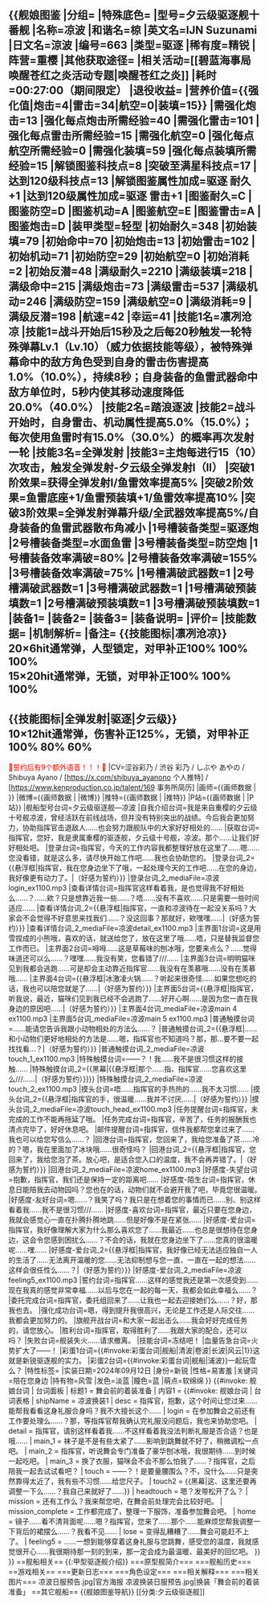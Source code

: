 {{舰娘图鉴
|分组=
|特殊底色=
|型号=夕云级驱逐舰十番舰
|名称=凉波
|和谐名=椋
|英文名=IJN Suzunami
|日文名=涼波
|编号=663
|类型=驱逐
|稀有度=精锐
|阵营=重樱
|其他获取途径=<!--【无则不填】-->
|相关活动=[[碧蓝海事局唤醒苍红之炎活动专题|唤醒苍红之炎]]
|耗时=00:27:00（期间限定）
|退役收益=<!--无法退役则填无法退役，否则不填-->
|营养价值={{强化值|炮击=4|雷击=34|航空=0|装填=15}}
|需强化炮击=13
|强化每点炮击所需经验=40
|需强化雷击=101
|强化每点雷击所需经验=15
|需强化航空=0
|强化每点航空所需经验=0
|需强化装填=59
|强化每点装填所需经验=15
|解锁图鉴科技点=8
|突破至满星科技点=17
|达到120级科技点=13
|解锁图鉴属性加成=驱逐 耐久+1
|达到120级属性加成=驱逐 雷击+1
|图鉴耐久=C
|图鉴防空=D
|图鉴机动=A
|图鉴航空=E
|图鉴雷击=A
|图鉴炮击=D
|装甲类型=轻型
|初始耐久=348
|初始装填=79
|初始命中=70
|初始炮击=13
|初始雷击=102
|初始机动=71
|初始防空=29
|初始航空=0
|初始消耗=2
|初始反潜=48
|满级耐久=2210
|满级装填=218
|满级命中=215
|满级炮击=73
|满级雷击=537
|满级机动=246
|满级防空=159
|满级航空=0
|满级消耗=9
|满级反潜=198
|航速=42
|幸运=41
|技能1名=凛冽沧凉
|技能1=战斗开始后15秒及之后每20秒触发一轮特殊弹幕Lv.1（Lv.10）（威力依据技能等级），被特殊弹幕命中的敌方角色受到自身的雷击伤害提高1.0%（10.0%），持续8秒；自身装备的鱼雷武器命中敌方单位时，5秒内使其移动速度降低20.0%（40.0%）
|技能2名=踏浪逐波
|技能2=战斗开始时，自身雷击、机动属性提高5.0%（15.0%）；每次使用鱼雷时有15.0%（30.0%）的概率再次发射一轮
|技能3名=全弹发射
|技能3=主炮每进行15（10）次攻击，触发全弹发射-夕云级全弹发射I（II）
|突破1阶效果=获得全弹发射I/鱼雷效率提高5%
|突破2阶效果=鱼雷底座+1/鱼雷预装填+1/鱼雷效率提高10%
|突破3阶效果=全弹发射弹幕升级/全武器效率提高5%/自身装备的鱼雷武器散布角减小
|1号槽装备类型=驱逐炮
|2号槽装备类型=水面鱼雷
|3号槽装备类型=防空炮
|1号槽装备效率满破=80%
|2号槽装备效率满破=155%
|3号槽装备效率满破=75%
|1号槽满破武器数=1
|2号槽满破武器数=1
|3号槽满破武器数=1
|1号槽满破预装填数=1
|2号槽满破预装填数=1
|3号槽满破预装填数=1
|装备1=
|装备2=
|装备3=
|装备说明=
|评价=
|技能数据=
|机制解析=
|备注=
{{技能图标|凛冽沧凉}}<br>
20×6hit通常弹，人型锁定，对甲补正100% 100% 100% <br>
15×20hit通常弹，无锁，对甲补正100% 100% 100% <br>
----
{{技能图标|全弹发射|驱逐|夕云级}}<br>
10×12hit通常弹，伤害补正125%，无锁，对甲补正100% 80% 60% <br>
----
<span style="color:red;">💓誓约后有9个额外语音！！！💓</span>
|CV=涩谷彩乃 / 渋谷 彩乃 / しぶや あやの / Shibuya Ayano / [https://x.com/shibuya_ayanono 个人推特] / [https://www.kenproduction.co.jp/talent/169 事务所简历]
|画师={{画师数据 | }}
|微博={{画师数据 | |微博}}
|推特={{画师数据 | |推特}}
|P站={{画师数据 | |P站}}
|舰船型号台词=夕云级驱逐舰—凉波
|自我介绍台词=我是来自重樱的夕云级十号舰凉波，曾经活跃在前线战场，但并没有特别突出的战绩。今后我会更加努力，协助指挥官击退敌人……也会努力跟舰队中的大家好好相处的……
|获取台词=指挥官，您好，我是隶属重樱的驱逐舰，夕云级十号舰，凉波。那个……让我们好好相处吧。
|登录台词=指挥官，今天的工作内容我都整理好放在这里了……嗯……您没看错，就是这么多，请尽快开始工作吧……我也会协助您的。
|登录台词_2={{悬浮框|指挥官，我在您身边坐下了哦，一起处理今天的工作吧……在您的身边，我好像更有动力了。|（好感为誓约）}}
|登录台词_2_mediaFile=凉波login_ex1100.mp3
|查看详情台词=指挥官这样看着我，是也觉得我不好相处么……？……欸？只是想靠近我一些……？唔……没有不喜欢……只是需要一些时间适应……
|查看详情台词_2={{悬浮框|指挥官，一直和凉波待在一起没关系吗？大家会不会觉得不好意思来找我们……？没这回事？那就好，欸嘿嘿……|（好感为誓约）}}
|查看详情台词_2_mediaFile=凉波detail_ex1100.mp3
|主界面1台词=这是用雪捏成的小熊哦，喜欢的话，就送给您了，放在这里了哦……唔，只是替我监督您工作而已。
|主界面2台词=呣呣……这是草莓味的刨冰哦，您要来点么？……觉得味道还可以么……？嘿嘿……我没有笑，您看错了///……
|主界面3台词=明明猫咪见到我都会逃跑……可是却会主动靠近指挥官……我没有在羡慕哦……没有在羡慕哦……
|主界面4台词={{悬浮框|冰激凌火锅……？听起来很奇怪……如果您想吃的话，我也可以陪您就是了……|（好感为誓约）}}
|主界面5台词={{悬浮框|指挥官，听我说，最近，猫咪们见到我已经不会逃跑了……好开心啊……是因为您一直在我身边的原因吧……|（好感为誓约）}}
|主界面4台词_mediaFile=凉波main 4 ex1100.mp3
|主界面5台词_mediaFile=凉波main 5 ex1100.mp3
|普通触摸台词=……能请您告诉我跟小动物相处的方法么……？
|普通触摸台词_2={{悬浮框|……和小动物们更好地相处的方法是……嗯，指挥官也不知道吗？那，那…要不要一起找找看…？|（好感为誓约）}}
|普通触摸台词_2_mediaFile=凉波touch_1_ex1100.mp3
|特殊触摸台词=——？！我……我不是很习惯这样的接触……
|特殊触摸台词_2={{黑幕|{{悬浮框|那个……指、指挥官……您喜欢这里么///……|（好感为誓约）}}}}
|特殊触摸台词_2_mediaFile=凉波touch_2_ex1100.mp3
|摸头台词=唔……指挥官的手热热的……我不太习惯……
|摸头台词_2={{悬浮框|指挥官的手，很温暖……我并不讨厌……|（好感为誓约）}}
|摸头台词_2_mediaFile=凉波touch_head_ex1100.mp3
|任务提醒台词=指挥官，未完成的工作不能再拖延了哦。
|任务完成台词=指挥官，辛苦了，任务的报酬我也清点完毕了，好好休息吧。
|邮件提醒台词=指挥官，信件我都帮您拿过来了……我也可以给您写信么……？
|回港台词=指挥官，您回来了，我给您准备了茶……冷的？嗯，我在里面加了冰块哦……很奇怪吗？
|回港台词_2={{悬浮框|指挥官，您回来了，我给您泡了茶。放心吧，是适合您入口的温度，我不会再弄错了。|（好感为誓约）}}
|回港台词_2_mediaFile=凉波home_ex1100.mp3
|好感度-失望台词=抱歉，指挥官，我们还是保持一定的距离吧……
|好感度-陌生台词=指挥官，休息日能陪我去动物园吗？您也在的话，动物们就不会避开我了吧，毕竟您很温暖。
|好感度-友好台词=嗯……？我笑了吗？我只是在想着您的事情而已……别、别这样看着我……我不是很习惯///……
|好感度-喜欢台词=指挥官，最近只要在您身边，我就会感觉心一直在扑腾扑腾地跳……但是好像不是在紧张……
|好感度-爱台词=指挥官，我好像理解大家为什么那么喜欢您了……我最近……也总是很想待在您身边，这会令您感到困扰么……？不会的话，我就在您身边坐下了……您真的很温暖呢……嘿……
|好感度-爱台词_2={{悬浮框|指挥官，我好像已经无法适应独自一人的生活了……无法离开温暖的您……无法抑制想与您一直、一直在一起的想法……这样会很任性么……？|（好感为誓约）}}
|好感度-爱台词_2_mediaFile=凉波feeling5_ex1100.mp3
|誓约台词=指挥官……这样的感觉我还是第一次感受到……现在我真的感觉非常幸福……以后与您在一起的每一天，我都会如此幸福么……？
|委托完成台词=指挥官，委托组回来了……让我也一起去迎接她们么……？好，那我也去。
|强化成功台词=嗯，得到提升我很高兴，无论是工作还是人际交往……我都会更加努力的。
|旗舰开战台词=和大家一起出击么……我会好好完成任务的，请您放心。
|胜利台词=指挥官，取得胜利了……我跟大家的配合，还可以吗？
|失败台词=舰装失火……请求撤离。
|技能台词=冻结吧！
|血量告急台词=火势扩大了——！
|彩蛋1台词={{#invoke:彩蛋台词|舰船|清波|卷波|长波|风云|1}}这就是新锐驱逐舰的实力。
|彩蛋2台词={{#invoke:彩蛋台词|舰船|浦波}}一起玩雪么？ 
|特性标签=
|实装日期=2024年09月12日
|身份=新锐
|性格=易害羞
|关键词=陪在您身边
|持有物=风雪
|发色=淡蓝
|瞳色=蓝
|萌点=软绵绵
}}
{{#invoke: 舰娘台词 | 台词面板 
| 标题1 = 舞会前的着装准备
| 内容1 = {{#invoke: 舰娘台词 | 台词表格
  | shipName = 凉波换装1
  | desc = 指挥官，抱歉，这个时间让您过来……能帮我看看这身礼服合身吗？我不大擅长这个……
  | login = 在参加舞会之前还有工作要处理么……？那，等指挥官帮我确认完礼服没问题后，我也来协助您吧。
  | detail = 指挥官，请别这样看着我……不这样看着我没法判断礼服是否合适？也是哦……
  | main_1 = 袜子是不是有些太紧了……影响到跳舞就不好了，稍微调松一点吧。
  | main_2 = 指挥官，听说舞会专门准备了豪华刨冰哦，我很期待……到时候一起吃吧。
  | main_3 = 换了衣服，猫咪会不会不那么怕我了……？指挥官，之后陪我一起去试试看吧？
  | touch = ——？！是要量腰围么？不，没什么……只是突然靠得太近了，我有些不习惯……给您尺子。
  | touch2 = {{黑幕|这、这里还要再调整一下么……？我自己来就好了……}}
  | headtouch = 嗯？发带松开了么？
  | mission = 还有工作么？我来帮您吧，在舞会前处理完会比较好吧。
  | mission_complete = 工作都完成了，整理一下服饰，准备参加舞会吧。
  | home = 镜子……看不清背面呢……嗯？指挥官，您来了……那个……能麻烦您帮我调整一下背后的裙摆么……？我看不见……
  | lose = 变得乱糟糟了……舞会可能赶不上了。
  | feeling5 = ……一想到能够穿着这身礼服与您跳舞，感受您的温度，我就感觉很开心……我很期待那一刻的到来，那一定会成为最温暖、最美好的回忆吧。
  }}
}}
==舰船相关==
{{:甲型驱逐舰介绍}}
===原型舰简介===
===舰船历史===
==游戏相关==
===更新日志===
===角色设定===
===相关解释===
===相关图片===
<gallery mode="packed" heights="250px">
凉波日服预告.jpg|官方海报
凉波换装日服预告.jpg|换装「舞会前的着装准备」
</gallery>
==其它舰船==
{{舰娘图鉴导航}}
[[分类:夕云级驱逐舰]]